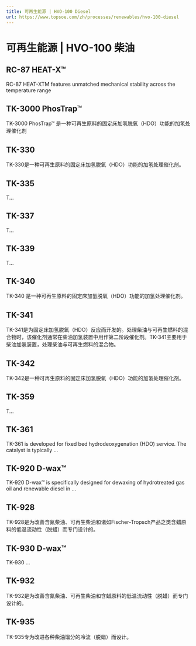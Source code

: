 ```yaml
---
title: 可再生能源 | HVO-100 Diesel
url: https://www.topsoe.com/zh/processes/renewables/hvo-100-diesel
---
```


# 可再生能源 | HVO-100 柴油

## RC-87 HEAT-X™

RC-87 HEAT-XTM features unmatched mechanical stability across the temperature range

## TK-3000 PhosTrap™

TK-3000 PhosTrap™ 是一种可再生原料的固定床加氢脱氧（HDO）功能的加氢处理催化剂

## TK-330

TK-330是一种可再生原料的固定床加氢脱氧（HDO）功能的加氢处理催化剂。

## TK-335

T...

## TK-337

T...

## TK-339

T...

## TK-340

TK-340 是一种可再生原料的固定床加氢脱氧（HDO）功能的加氢处理催化剂。

## TK-341

TK-341是为固定床加氢脱氧（HDO）反应而开发的。处理柴油与可再生燃料的混合物时，该催化剂通常在柴油加氢装置中用作第二阶段催化剂。TK-341主要用于柴油加氢装置，处理柴油与可再生燃料的混合物。

## TK-342

TK-342是一种可再生原料的固定床加氢脱氧（HDO）功能的加氢处理催化剂。

## TK-359

T...

## TK-361

TK-361 is developed for fixed bed hydrodeoxygenation (HDO) service. The catalyst is typically ...

## TK-920 D-wax™

TK-920 D-wax™ is specifically designed for dewaxing of hydrotreated gas oil and renewable diesel in ...

## TK-928

TK-928是为改善含氮柴油、可再生柴油和诸如Fischer-Tropsch产品之类含蜡原料的低温流动性（脱蜡）而专门设计的。

## TK-930 D-wax™

TK-930 ...

## TK-932

TK-932是为改善含氮柴油、可再生柴油和含蜡原料的低温流动性（脱蜡）而专门设计的。

## TK-935

TK-935专为改进各种柴油馏分的冷流（脱蜡）而设计。